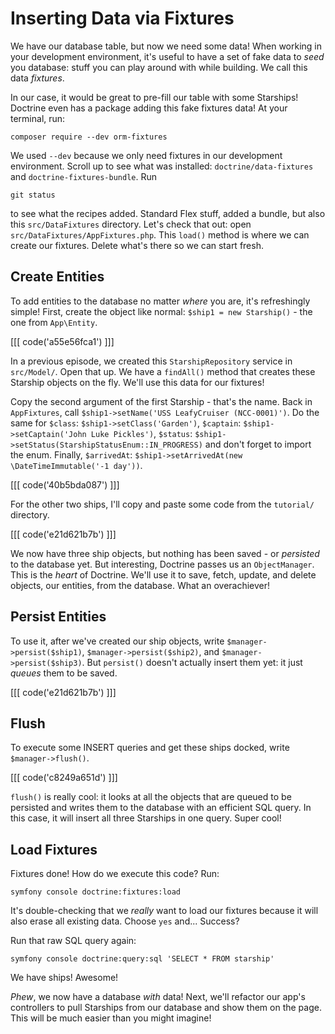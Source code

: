 # Inserting Data via Fixtures

We have our database table, but now we need some data! When working in your
development environment, it's useful to have a set of fake data to
*seed* you database: stuff you can play around with while building. We call this
data *fixtures*.

In our case, it would be great to pre-fill our table with some Starships!
Doctrine even has a package adding this fake fixtures data! At your terminal, run:

```terminal
composer require --dev orm-fixtures
```

We used `--dev` because we only need fixtures in our development environment.
Scroll up to see what was installed: `doctrine/data-fixtures` and
`doctrine-fixtures-bundle`. Run

```terminal
git status
```

to see what the recipes added. Standard Flex stuff, added a bundle, but also
this `src/DataFixtures` directory. Let's check that out: open
`src/DataFixtures/AppFixtures.php`. This `load()` method is where we can create
our fixtures. Delete what's there so we can start fresh.

## Create Entities

To add entities to the database no matter *where* you are, it's refreshingly simple!
First, create the object like normal:
`$ship1 = new Starship()` - the one from `App\Entity`.

[[[ code('a55e56fca1') ]]]

In a previous episode, we created this `StarshipRepository` service in `src/Model/`.
Open that up. We have a `findAll()` method that creates these Starship objects on
the fly. We'll use this data for our fixtures!

Copy the second argument of the first Starship - that's the name. Back in `AppFixtures`,
call `$ship1->setName('USS LeafyCruiser (NCC-0001)')`. Do the
same for `$class`: `$ship1->setClass('Garden')`, `$captain`:
`$ship1->setCaptain('John Luke Pickles')`, `$status`:
`$ship1->setStatus(StarshipStatusEnum::IN_PROGRESS)` and don't forget to import the enum.
Finally, `$arrivedAt`: `$ship1->setArrivedAt(new \DateTimeImmutable('-1 day'))`.

[[[ code('40b5bda087') ]]]

For the other two ships, I'll copy and paste some code from the `tutorial/` directory.

[[[ code('e21d621b7b') ]]]

We now have three ship objects, but nothing has been saved - or *persisted* to the
database yet. But interesting, Doctrine passes us an `ObjectManager`.
This is the *heart* of Doctrine. We'll use it to save, fetch, update, and
delete objects, our entities, from the database. What an overachiever!

## Persist Entities

To use it, after we've created our ship objects, write `$manager->persist($ship1)`,
`$manager->persist($ship2)`, and `$manager->persist($ship3)`. But `persist()` doesn't
actually insert them yet: it just *queues* them to be saved.

[[[ code('e21d621b7b') ]]]

## Flush

To execute some INSERT queries and get these ships docked, write `$manager->flush()`.

[[[ code('c8249a651d') ]]]

`flush()` is really cool: it looks at all
the objects that are queued to be persisted and writes them to the database with an efficient
SQL query. In this case, it will insert all three Starships in one query.
Super cool!

## Load Fixtures

Fixtures done! How do we execute this code? Run:

```terminal
symfony console doctrine:fixtures:load
```

It's double-checking that we *really* want to load our fixtures because it will
also erase all existing data. Choose `yes` and... Success?

Run that raw SQL query again:

```terminal
symfony console doctrine:query:sql 'SELECT * FROM starship'
```

We have ships! Awesome!

*Phew*, we now have a database *with* data! Next, we'll refactor our app's controllers
to pull Starships from our database and show them on the page. This will be much easier
than you might imagine!
